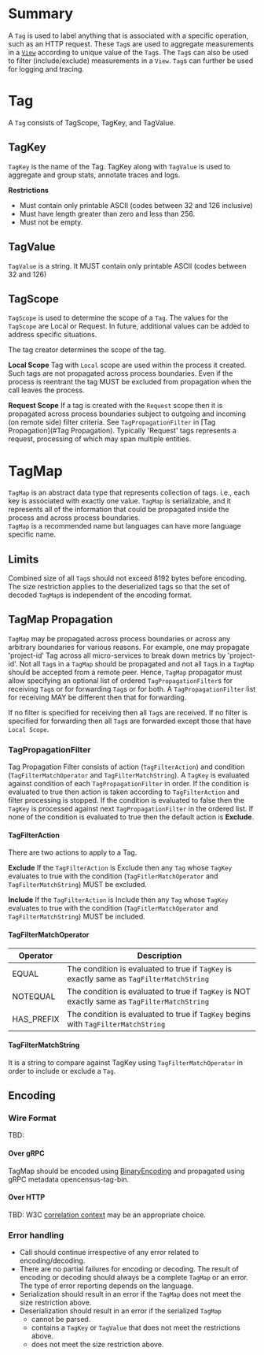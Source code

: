 # Summary
A `Tag` is used to label anything that is associated
with a specific operation, such as an HTTP request. These `Tag`s are used to
aggregate measurements in a [`View`](https://github.com/census-instrumentation/opencensus-specs/blob/master/stats/DataAggregation.md#view) 
according to unique value of the `Tag`s. The `Tag`s can also be used to filter (include/exclude)
measurements in a `View`. `Tag`s can further be used for logging and tracing.

# Tag
A `Tag` consists of TagScope, TagKey, and TagValue.

## TagKey

`TagKey` is the name of the Tag. TagKey along with `TagValue` is used to aggregate
and group stats, annotate traces and logs.

**Restrictions**
- Must contain only printable ASCII (codes between 32 and 126 inclusive)
- Must have length greater than zero and less than 256.
- Must not be empty.

## TagValue

`TagValue` is a string. It MUST contain only printable ASCII (codes between
32 and 126)

## TagScope

`TagScope` is used to determine the scope of a `Tag`. The values for the `TagScope` are
Local or Request. In future, additional values can be added to address specific situations.

The tag creator determines the scope of the tag.

**Local Scope**
Tag with `Local` scope are used within the process it created. Such tags are not propagated
across process boundaries. Even if the process is reentrant the tag MUST be excluded from
propagation when the call leaves the process.

**Request Scope**
If a tag is created with the `Request` scope then it is propagated across process boundaries subject 
to outgoing and incoming (on remote side) filter criteria. See `TagPropagationFilter` in 
[Tag Propagation](#Tag Propagation). Typically 'Request' tags represents a request, processing
 of which may span multiple entities.

# TagMap 
`TagMap` is an abstract data type that represents collection of tags. 
i.e., each key is associated with exactly one value.  `TagMap` is serializable, and it represents
all of the information that could be propagated inside the process and across process boundaries.  
`TagMap` is a recommended name but languages can have more language specific name.

## Limits
Combined size of all `Tag`s should not exceed 8192 bytes before encoding.
The size restriction applies to the deserialized tags so that the set of decoded
 `TagMap`s is independent of the encoding format.

## TagMap Propagation
`TagMap` may be propagated across process boundaries or across any arbitrary boundaries for various 
reasons. For example, one may propagate 'project-id' Tag across all micro-services to break down metrics
by 'project-id'. Not all `Tag`s in a `TagMap` should be propagated and not all `Tag`s in a `TagMap`
should be accepted from a remote peer. Hence, `TagMap` propagator must allow specifying an optional
list of ordered `TagPropagationFilter`s for receiving `Tag`s or for forwarding `Tag`s or for both. 
A `TagPropagationFilter` list for receiving MAY be different then that for forwarding.

If no filter is specified for receiving then all `Tag`s are received. 
If no filter is specified for forwarding then all `Tag`s are forwarded except those that have `Local Scope`.

### TagPropagationFilter
Tag Propagation Filter consists of action (`TagFilterAction`) and condition (`TagFilterMatchOperator` and
`TagFilterMatchString`). A `TagKey` 
is evaluated against condition of each `TagPropagationFilter` in order. If the condition is evaluated
to true then action is taken according to `TagFilterAction` and filter processing is stopped.
If the condition is evaluated to false then the `TagKey` is processed against next `TagPropagationFilter`
in the ordered list. If none of the condition is evaluated to true then the default
action is **Exclude**.

#### TagFilterAction
There are two actions to apply to a Tag.

**Exclude**
If the `TagFilterAction` is Exclude then any `Tag` whose `TagKey` evaluates to true 
with the condition (`TagFitlerMatchOperator` and `TagFilterMatchString`)
MUST be excluded.

**Include**
If the `TagFilterAction` is Include then any `Tag` whose `TagKey` evaluates to true 
with the condition (`TagFitlerMatchOperator` and `TagFilterMatchString`)
MUST be included. 
  
#### TagFilterMatchOperator

| Operator | Description |
|----------|-------------|
| EQUAL | The condition is evaluated to true if `TagKey` is exactly same as `TagFilterMatchString` |
| NOTEQUAL | The condition is evaluated to true if `TagKey` is NOT exactly same as `TagFilterMatchString` |
| HAS_PREFIX | The condition is evaluated to true if `TagKey` begins with `TagFilterMatchString` |

#### TagFilterMatchString
It is a string to compare against TagKey using `TagFilterMatchOperator` in order to include or exclude a `Tag`.

## Encoding

### Wire Format
TBD:

#### Over gRPC
TagMap should be encoded using [BinaryEncoding](https://github.com/census-instrumentation/opencensus-specs/tree/master/encodings)
and propagated using gRPC metadata opencensus-tag-bin.

#### Over HTTP

TBD: W3C [correlation context](https://github.com/w3c/correlation-context/blob/master/correlation_context/HTTP_HEADER_FORMAT.md)
may be an appropriate choice.

                                                
### Error handling
- Call should continue irrespective of any error related to encoding/decoding.
- There are no partial failures for encoding or decoding. The result of encoding or decoding
  should always be a complete `TagMap` or an error.  The type of error
  reporting depends on the language.
- Serialization should result in an error if the `TagMap` does not meet the
  size restriction above.
- Deserialization should result in an error if the serialized `TagMap`
  - cannot be parsed.
  - contains a `TagKey` or `TagValue` that does not meet the restrictions above.
  - does not meet the size restriction above.
